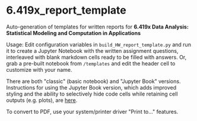# 6.419x_report_template
Auto-generation of templates for written reports for **6.419x Data Analysis: Statistical Modeling and Computation in Applications** 

Usage: Edit configuration variables in `build_HW_report_template.py` and run it to create a Jupyter Notebook with the written assignment questions, interleaved with blank markdown cells ready to be filled with answers.  Or, grab a pre-built notebook from `/templates` and edit the header cell to customize with your name.

There are both "classic" (basic notebook) and "Jupyter Book" versions.  Instructions for using the Jupyter Book version, which adds improved styling and the ability to selectively hide code cells while retaining cell outputs (e.g. plots), are [here](https://github.com/roadfoodr/6.419x_report_template/blob/main/README_jbook.md).

To convert to PDF, use your system/printer driver "Print to..." features.